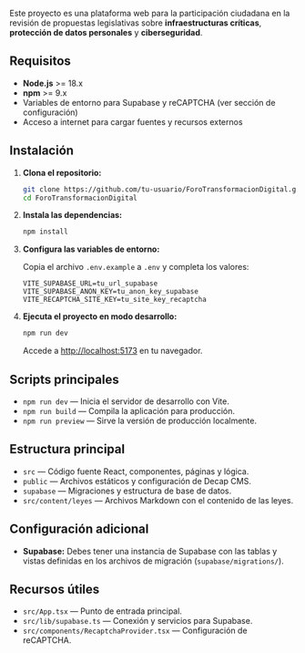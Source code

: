 
Este proyecto es una plataforma web para la participación ciudadana en la revisión de propuestas legislativas sobre **infraestructuras críticas**, **protección de datos personales** y **ciberseguridad**.

## Requisitos

- **Node.js** >= 18.x
- **npm** >= 9.x
- Variables de entorno para Supabase y reCAPTCHA (ver sección de configuración)
- Acceso a internet para cargar fuentes y recursos externos

## Instalación

1. **Clona el repositorio:**

   ```sh
   git clone https://github.com/tu-usuario/ForoTransformacionDigital.git
   cd ForoTransformacionDigital
   ```

2. **Instala las dependencias:**

   ```sh
   npm install
   ```

3. **Configura las variables de entorno:**

   Copia el archivo `.env.example` a `.env` y completa los valores:

   ```
   VITE_SUPABASE_URL=tu_url_supabase
   VITE_SUPABASE_ANON_KEY=tu_anon_key_supabase
   VITE_RECAPTCHA_SITE_KEY=tu_site_key_recaptcha
   ```

4. **Ejecuta el proyecto en modo desarrollo:**

   ```sh
   npm run dev
   ```

   Accede a [http://localhost:5173](http://localhost:5173) en tu navegador.

## Scripts principales

- `npm run dev` — Inicia el servidor de desarrollo con Vite.
- `npm run build` — Compila la aplicación para producción.
- `npm run preview` — Sirve la versión de producción localmente.

## Estructura principal

- `src` — Código fuente React, componentes, páginas y lógica.
- `public` — Archivos estáticos y configuración de Decap CMS.
- `supabase` — Migraciones y estructura de base de datos.
- `src/content/leyes` — Archivos Markdown con el contenido de las leyes.

## Configuración adicional

- **Supabase:** Debes tener una instancia de Supabase con las tablas y vistas definidas en los archivos de migración (`supabase/migrations/`).

## Recursos útiles

- `src/App.tsx` — Punto de entrada principal.
- `src/lib/supabase.ts` — Conexión y servicios para Supabase.
- `src/components/RecaptchaProvider.tsx` — Configuración de reCAPTCHA.
